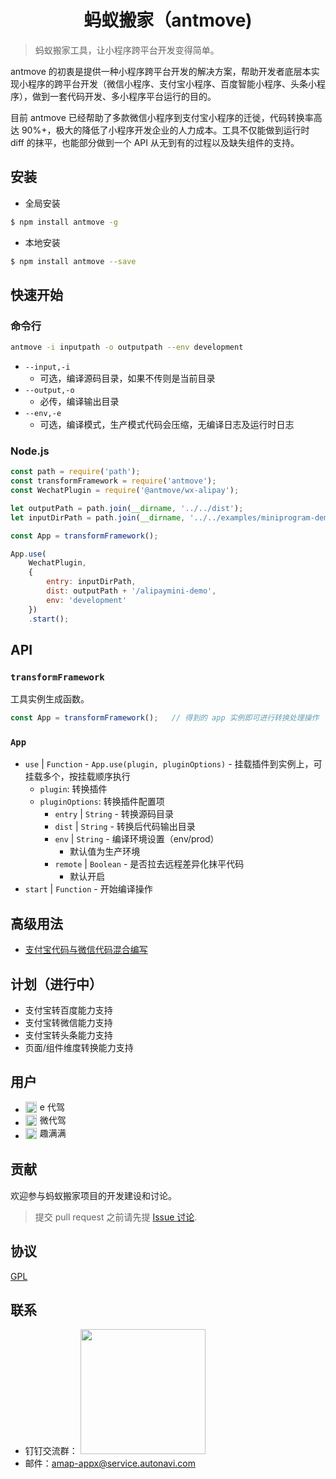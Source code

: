<h1 align="center">蚂蚁搬家（antmove)</h1>

> 蚂蚁搬家工具，让小程序跨平台开发变得简单。

antmove 的初衷是提供一种小程序跨平台开发的解决方案，帮助开发者底层本实现小程序的跨平台开发（微信小程序、支付宝小程序、百度智能小程序、头条小程序），做到一套代码开发、多小程序平台运行的目的。

目前 antmove 已经帮助了多款微信小程序到支付宝小程序的迁徙，代码转换率高达 90%+，极大的降低了小程序开发企业的人力成本。工具不仅能做到运行时 diff 的抹平，也能部分做到一个 API 从无到有的过程以及缺失组件的支持。

## 安装
* 全局安装

```bash
$ npm install antmove -g
```

* 本地安装

```bash
$ npm install antmove --save
```

## 快速开始

### 命令行

```bash
antmove -i inputpath -o outputpath --env development
```

* `--input,-i`
    * 可选，编译源码目录，如果不传则是当前目录
* `--output,-o`
    * 必传，编译输出目录
* `--env,-e`
    * 可选，编译模式，生产模式代码会压缩，无编译日志及运行时日志

### Node.js

```js
const path = require('path');
const transformFramework = require('antmove');
const WechatPlugin = require('@antmove/wx-alipay');

let outputPath = path.join(__dirname, '../../dist');
let inputDirPath = path.join(__dirname, '../../examples/miniprogram-demo/miniprogram');

const App = transformFramework();

App.use(
    WechatPlugin, 
    {
        entry: inputDirPath,
        dist: outputPath + '/alipaymini-demo',
        env: 'development'
    })
    .start();
```

## API

### `transformFramework`

工具实例生成函数。

```js
const App = transformFramework();   // 得到的 app 实例即可进行转换处理操作
```

### `App`

* `use` | `Function` - `App.use(plugin, pluginOptions)` - 挂载插件到实例上，可挂载多个，按挂载顺序执行
    *  `plugin`: 转换插件
    * `pluginOptions`: 转换插件配置项
        * `entry` | `String` - 转换源码目录
        * `dist` | `String` - 转换后代码输出目录
        * `env` | `String` - 编译环境设置（env/prod）
            * 默认值为生产环境
        * `remote` | `Boolean` - 是否拉去远程差异化抹平代码
            * 默认开启
* `start` | `Function` - 开始编译操作

## 高级用法

* [支付宝代码与微信代码混合编写](./wx-and-alipay-code.html)

## 计划（进行中）

* 支付宝转百度能力支持
* 支付宝转微信能力支持
* 支付宝转头条能力支持
* 页面/组件维度转换能力支持


## 用户

* <img height='18' src='https://ant-move.github.io/website/img/e.JPG'/><span style='height: 18px;line-height: 18px;display: inline-block;vertical-align: top;padding-left: 5px;'>e 代驾<span>
* <img height='18' src='https://ant-move.github.io/website/img/we.JPG'/><span style='height: 18px;line-height: 18px;display: inline-block;vertical-align: top;padding-left: 5px;'>微代驾<span>
* <img height='18' src='https://ant-move.github.io/website/img/qumanman.JPG'/><span style='height: 18px;line-height: 18px;display: inline-block;vertical-align: top;padding-left: 5px;'>趣满满<span>


## 贡献

欢迎参与蚂蚁搬家项目的开发建设和讨论。
> 提交 pull request 之前请先提 [Issue 讨论](https://github.com/ant-move/antmove/issues).

## 协议
[GPL](https://choosealicense.com/licenses/gpl-3.0/)

## 联系

* 钉钉交流群： <img width='200px' src='https://ant-move.github.io/website/img/contact-dingding.jpg'/>
* 邮件：amap-appx@service.autonavi.com
